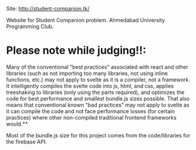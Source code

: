 Site: http://student-companion.tk/

Website for Student Companion problem. Ahmedabad University Programming Club.

<h1>Please note while judging!!:</h1> Many of the conventional "best practices" associated with react and other libraries (such as not importing too many libraries, not using inline functions, etc.) may not apply to svelte as it is a compiler, not a framework. It intelligently compiles the svelte code into js, html, and css, applies treeshaking to libraries (only using the parts required), and optimizes the code for best performance and smallest bundle.js sizes possible. That also means that conventional known "bad practices" may not apply to svelte as it can compile the code and not face performance losses (for certain practices) where other non-compiled traditional frontend frameworks would.**

Most of the bundle.js size for this project comes from the code/libraries for the firebase API.
